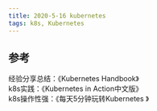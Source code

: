 ```yaml
---
title: 2020-5-16 kubernetes
tags: k8s, Kubernetes
---
```





## **参考**      
经验分享总结：《Kubernetes Handbook》    
k8s实践：《Kubernetes in Action中文版》       
k8s操作性强：《每天5分钟玩转Kubernetes 》           
